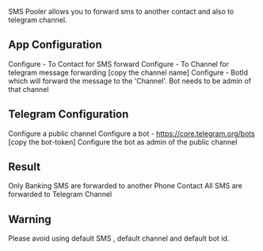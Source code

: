 SMS Pooler allows you to forward sms to another contact and also to telegram channel.

App Configuration
---
Configure - To Contact for SMS forward
Configure - To Channel for telegram message forwarding [copy the channel name]
Configure - BotId which will forward the message to the 'Channel'. Bot needs to be admin of that channel

Telegram Configuration
---
Configure a public channel
Configure a bot - https://core.telegram.org/bots [copy the bot-token]
Configure the bot as admin of the public channel

Result
---
Only Banking SMS are forwarded to another Phone Contact
All SMS are forwarded to Telegram Channel

Warning
---
Please avoid using default SMS , default channel and default bot id.